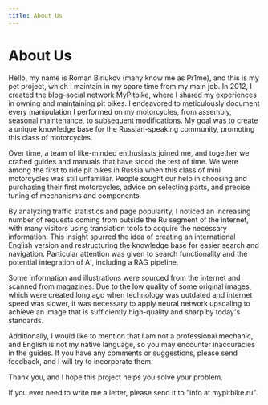 ```yaml
---
title: About Us
---
```


# About Us

Hello, my name is Roman Biriukov (many know me as Pr1me), and this is my pet project, which I maintain in my spare time from my main job. In 2012, I created the blog-social network MyPitbike, where I shared my experiences in owning and maintaining pit bikes. I endeavored to meticulously document every manipulation I performed on my motorcycles, from assembly, seasonal maintenance, to subsequent modifications. My goal was to create a unique knowledge base for the Russian-speaking community, promoting this class of motorcycles.

Over time, a team of like-minded enthusiasts joined me, and together we crafted guides and manuals that have stood the test of time. We were among the first to ride pit bikes in Russia when this class of mini motorcycles was still unfamiliar. People sought our help in choosing and purchasing their first motorcycles, advice on selecting parts, and precise tuning of mechanisms and components.

By analyzing traffic statistics and page popularity, I noticed an increasing number of requests coming from outside the Ru segment of the internet, with many visitors using translation tools to acquire the necessary information. This insight spurred the idea of creating an international English version and restructuring the knowledge base for easier search and navigation. Particular attention was given to search functionality and the potential integration of AI, including a RAG pipeline.

Some information and illustrations were sourced from the internet and scanned from magazines. Due to the low quality of some original images, which were created long ago when technology was outdated and internet speed was slower, it was necessary to apply neural network upscaling to achieve an image that is sufficiently high-quality and sharp by today's standards.

Additionally, I would like to mention that I am not a professional mechanic, and English is not my native language, so you may encounter inaccuracies in the guides. If you have any comments or suggestions, please send feedback, and I will try to incorporate them.

Thank you, and I hope this project helps you solve your problem.

If you ever need to write me a letter, please send it to "info at mypitbike.ru". 

